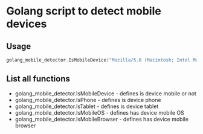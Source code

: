 # Golang script to detect mobile devices

## Usage

```go
golang_mobile_detector.IsMobileDevice("Mozilla/5.0 (Macintosh; Intel Mac OS X 10_12_6) AppleWebKit/537.36 (KHTML, like Gecko) Chrome/62.0.3202.75 Safari/537.36")
```

## List all functions

* golang_mobile_detector.IsMobileDevice - defines is device mobile or not
* golang_mobile_detector.IsPhone - defines is device phone
* golang_mobile_detector.IsTablet - defines is device tablet
* golang_mobile_detector.IsMobileOS - defines has device mobile OS
* golang_mobile_detector.IsMobileBrowser - defines has device mobile browser
